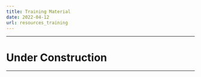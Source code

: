 ```yaml
---
title: Training Material
date: 2022-04-12
url: resources_training
---
```


------
# Under Construction
------
